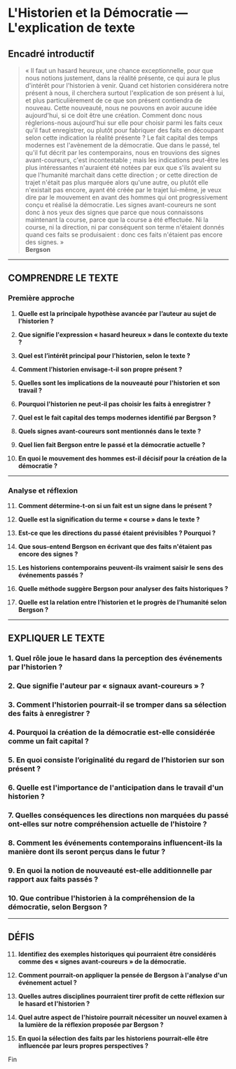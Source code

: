 # L'Historien et la Démocratie — L'explication de texte

## Encadré introductif
> « Il faut un hasard heureux, une chance exceptionnelle, pour que nous notions justement, dans la réalité présente, ce qui aura le plus d'intérêt pour l'historien à venir. Quand cet historien considérera notre présent à nous, il cherchera surtout l'explication de son présent à lui, et plus particulièrement de ce que son présent contiendra de nouveau. Cette nouveauté, nous ne pouvons en avoir aucune idée aujourd'hui, si ce doit être une création. Comment donc nous réglerions-nous aujourd'hui sur elle pour choisir parmi les faits ceux qu'il faut enregistrer, ou plutôt pour fabriquer des faits en découpant selon cette indication la réalité présente ? Le fait capital des temps modernes est l'avènement de la démocratie. Que dans le passé, tel qu'il fut décrit par les contemporains, nous en trouvions des signes avant-coureurs, c'est incontestable ; mais les indications peut-être les plus intéressantes n'auraient été notées par eux que s'ils avaient su que l'humanité marchait dans cette direction ; or cette direction de trajet n'était pas plus marquée alors qu'une autre, ou plutôt elle n'existait pas encore, ayant été créée par le trajet lui-même, je veux dire par le mouvement en avant des hommes qui ont progressivement conçu et réalisé la démocratie. Les signes avant-coureurs ne sont donc à nos yeux des signes que parce que nous connaissons maintenant la course, parce que la course a été effectuée. Ni la course, ni la direction, ni par conséquent son terme n'étaient donnés quand ces faits se produisaient : donc ces faits n'étaient pas encore des signes. »  
> **Bergson**

---

## COMPRENDRE LE TEXTE

### Première approche

1. **Quelle est la principale hypothèse avancée par l’auteur au sujet de l'historien ?**

2. **Que signifie l'expression « hasard heureux » dans le contexte du texte ?**

3. **Quel est l’intérêt principal pour l’historien, selon le texte ?**

4. **Comment l’historien envisage-t-il son propre présent ?**

5. **Quelles sont les implications de la nouveauté pour l'historien et son travail ?**

6. **Pourquoi l'historien ne peut-il pas choisir les faits à enregistrer ?**

7. **Quel est le fait capital des temps modernes identifié par Bergson ?**

8. **Quels signes avant-coureurs sont mentionnés dans le texte ?**

9. **Quel lien fait Bergson entre le passé et la démocratie actuelle ?**

10. **En quoi le mouvement des hommes est-il décisif pour la création de la démocratie ?**

---

### Analyse et réflexion

11. **Comment détermine-t-on si un fait est un signe dans le présent ?**

12. **Quelle est la signification du terme « course » dans le texte ?**

13. **Est-ce que les directions du passé étaient prévisibles ? Pourquoi ?**

14. **Que sous-entend Bergson en écrivant que des faits n'étaient pas encore des signes ?**

15. **Les historiens contemporains peuvent-ils vraiment saisir le sens des événements passés ?**

16. **Quelle méthode suggère Bergson pour analyser des faits historiques ?**

17. **Quelle est la relation entre l’historien et le progrès de l’humanité selon Bergson ?**

---

## EXPLIQUER LE TEXTE

### 1. Quel rôle joue le hasard dans la perception des événements par l'historien ? 

### 2. Que signifie l'auteur par « signaux avant-coureurs » ?

### 3. Comment l'historien pourrait-il se tromper dans sa sélection des faits à enregistrer ? 

### 4. Pourquoi la création de la démocratie est-elle considérée comme un fait capital ? 

### 5. En quoi consiste l’originalité du regard de l’historien sur son présent ? 

### 6. Quelle est l'importance de l'anticipation dans le travail d'un historien ?

### 7. Quelles conséquences les directions non marquées du passé ont-elles sur notre compréhension actuelle de l'histoire ? 

### 8. Comment les événements contemporains influencent-ils la manière dont ils seront perçus dans le futur ? 

### 9. En quoi la notion de nouveauté est-elle additionnelle par rapport aux faits passés ? 

### 10. Que contribue l'historien à la compréhension de la démocratie, selon Bergson ?

--- 

## DÉFIS

11. **Identifiez des exemples historiques qui pourraient être considérés comme des « signes avant-coureurs » de la démocratie.**

12. **Comment pourrait-on appliquer la pensée de Bergson à l'analyse d'un événement actuel ?** 

13. **Quelles autres disciplines pourraient tirer profit de cette réflexion sur le hasard et l'historien ?**

14. **Quel autre aspect de l'histoire pourrait nécessiter un nouvel examen à la lumière de la réflexion proposée par Bergson ?**

15. **En quoi la sélection des faits par les historiens pourrait-elle être influencée par leurs propres perspectives ?**

Fin